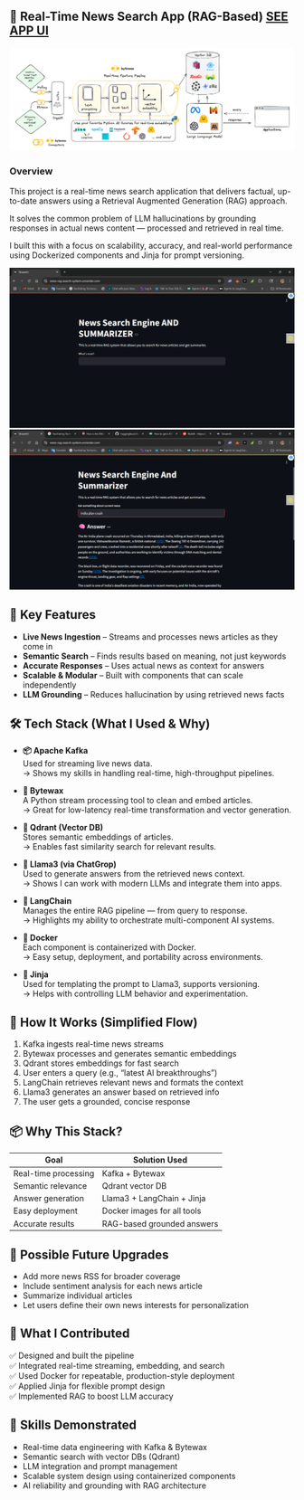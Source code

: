 ## 📰 Real-Time News Search App (RAG-Based) [SEE APP UI](https://news-rag-search-system.onrender.com/)

![RAG Pipeline Architecture](images/gen_ai_real_time_feature_pipeline_fe7720ad38.png)


### Overview
This project is a real-time news search application that delivers factual, up-to-date answers using a Retrieval Augmented Generation (RAG) approach.

It solves the common problem of LLM hallucinations by grounding responses in actual news content — processed and retrieved in real time.

I built this with a focus on scalability, accuracy, and real-world performance using Dockerized components and Jinja for prompt versioning.

![APP](images/Screenshot.png)
![APPRESULTS](images/result.png)

## 🔑 Key Features

* **Live News Ingestion** – Streams and processes news articles as they come in  
* **Semantic Search** – Finds results based on meaning, not just keywords  
* **Accurate Responses** – Uses actual news as context for answers  
* **Scalable & Modular** – Built with components that can scale independently  
* **LLM Grounding** – Reduces hallucination by using retrieved news facts  

## 🛠️ Tech Stack (What I Used & Why)

* **📦 Apache Kafka**  
  Used for streaming live news data.  
  → Shows my skills in handling real-time, high-throughput pipelines.

* **🧠 Bytewax**  
  A Python stream processing tool to clean and embed articles.  
  → Great for low-latency real-time transformation and vector generation.

* **🧭 Qdrant (Vector DB)**  
  Stores semantic embeddings of articles.  
  → Enables fast similarity search for relevant results.

* **🦙 Llama3 (via ChatGrop)**  
  Used to generate answers from the retrieved news context.  
  → Shows I can work with modern LLMs and integrate them into apps.

* **🔗 LangChain**  
  Manages the entire RAG pipeline — from query to response.  
  → Highlights my ability to orchestrate multi-component AI systems.

* **🐳 Docker**  
  Each component is containerized with Docker.  
  → Easy setup, deployment, and portability across environments.

* **🧾 Jinja**  
  Used for templating the prompt to Llama3, supports versioning.  
  → Helps with controlling LLM behavior and experimentation.

## 🧩 How It Works (Simplified Flow)

1. Kafka ingests real-time news streams  
2. Bytewax processes and generates semantic embeddings  
3. Qdrant stores embeddings for fast search  
4. User enters a query (e.g., “latest AI breakthroughs”)  
5. LangChain retrieves relevant news and formats the context  
6. Llama3 generates an answer based on retrieved info  
7. The user gets a grounded, concise response  

## 📦 Why This Stack?

| Goal                 | Solution Used                          |
|----------------------|----------------------------------------|
| Real-time processing | Kafka + Bytewax                        |
| Semantic relevance   | Qdrant vector DB                       |
| Answer generation    | Llama3 + LangChain + Jinja             |
| Easy deployment      | Docker images for all tools            |
| Accurate results     | RAG-based grounded answers             |

## 🚀 Possible Future Upgrades

* Add more news RSS for broader coverage  
* Include sentiment analysis for each news article  
* Summarize individual articles  
* Let users define their own news interests for personalization  

## 💼 What I Contributed

✅ Designed and built the pipeline  
✅ Integrated real-time streaming, embedding, and search  
✅ Used Docker for repeatable, production-style deployment  
✅ Applied Jinja for flexible prompt design  
✅ Implemented RAG to boost LLM accuracy  

## 🧠 Skills Demonstrated

* Real-time data engineering with Kafka & Bytewax  
* Semantic search with vector DBs (Qdrant)  
* LLM integration and prompt management  
* Scalable system design using containerized components  
* AI reliability and grounding with RAG architecture  


